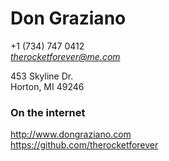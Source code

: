 # Don Graziano  

+1 (734) 747 0412  
*therocketforever@me.com*  

453 Skyline Dr.  
Horton, MI 49246  

### On the internet  
http://www.dongraziano.com  
https://github.com/therocketforever  
